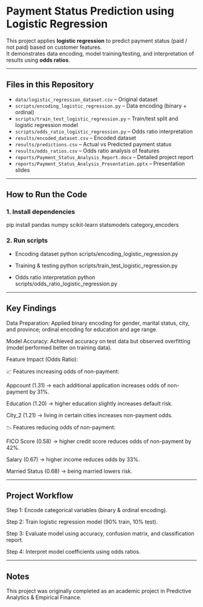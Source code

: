 # Payment Status Prediction using Logistic Regression

This project applies **logistic regression** to predict payment status (paid / not paid) based on customer features.  
It demonstrates data encoding, model training/testing, and interpretation of results using **odds ratios**.

---

## Files in this Repository
- `data/logistic_regression_dataset.csv` – Original dataset  
- `scripts/encoding_logistic_regression.py` – Data encoding (binary + ordinal)  
- `scripts/train_test_logistic_regression.py` – Train/test split and logistic regression model  
- `scripts/odds_ratio_logistic_regression.py` – Odds ratio interpretation  
- `results/encoded_dataset.csv` – Encoded dataset  
- `results/predictions.csv` – Actual vs Predicted payment status  
- `results/odds_ratios.csv` – Odds ratio analysis of features  
- `reports/Payment_Status_Analysis_Report.docx` – Detailed project report  
- `reports/Payment_Status_Analysis_Presentation.pptx` – Presentation slides  

---

## How to Run the Code


### 1. Install dependencies
pip install pandas numpy scikit-learn statsmodels category_encoders

### 2. Run scripts
- Encoding dataset
python scripts/encoding_logistic_regression.py

- Training & testing
python scripts/train_test_logistic_regression.py

- Odds ratio interpretation
python scripts/odds_ratio_logistic_regression.py

---

## Key Findings

Data Preparation: Applied binary encoding for gender, marital status, city, and province; ordinal encoding for education and age range.

Model Accuracy: Achieved accuracy on test data but observed overfitting (model performed better on training data).

Feature Impact (Odds Ratio):

📈 Features increasing odds of non-payment:

Appcount (1.31) → each additional application increases odds of non-payment by 31%.

Education (1.20) → higher education slightly increases default risk.

City_2 (1.21) → living in certain cities increases non-payment odds.

📉 Features reducing odds of non-payment:

FICO Score (0.58) → higher credit score reduces odds of non-payment by 42%.

Salary (0.67) → higher income reduces odds by 33%.

Married Status (0.68) → being married lowers risk.

---

## Project Workflow

Step 1: Encode categorical variables (binary & ordinal encoding).

Step 2: Train logistic regression model (90% train, 10% test).

Step 3: Evaluate model using accuracy, confusion matrix, and classification report.

Step 4: Interpret model coefficients using odds ratios. 

---

## Notes 

This project was originally completed as an academic project in Predictive Analytics & Empirical Finance.

